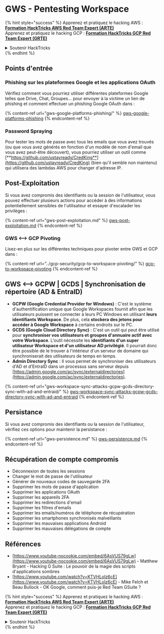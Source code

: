 # GWS - Pentesting Workspace

{% hint style="success" %}
Apprenez et pratiquez le hacking AWS :<img src="../../.gitbook/assets/image (1).png" alt="" data-size="line">[**Formation HackTricks AWS Red Team Expert (ARTE)**](https://training.hacktricks.xyz/courses/arte)<img src="../../.gitbook/assets/image (1).png" alt="" data-size="line">\
Apprenez et pratiquez le hacking GCP : <img src="../../.gitbook/assets/image (2).png" alt="" data-size="line">[**Formation HackTricks GCP Red Team Expert (GRTE)**<img src="../../.gitbook/assets/image (2).png" alt="" data-size="line">](https://training.hacktricks.xyz/courses/grte)

<details>

<summary>Soutenir HackTricks</summary>

* Consultez les [**plans d'abonnement**](https://github.com/sponsors/carlospolop) !
* **Rejoignez le** 💬 [**groupe Discord**](https://discord.gg/hRep4RUj7f) ou le [**groupe telegram**](https://t.me/peass) ou **suivez-nous sur** **Twitter** 🐦 [**@hacktricks\_live**](https://twitter.com/hacktricks\_live)**.**
* **Partagez des astuces de hacking en soumettant des PRs aux** [**HackTricks**](https://github.com/carlospolop/hacktricks) et [**HackTricks Cloud**](https://github.com/carlospolop/hacktricks-cloud) dépôts github.

</details>
{% endhint %}

## Points d'entrée

### Phishing sur les plateformes Google et les applications OAuth

Vérifiez comment vous pourriez utiliser différentes plateformes Google telles que Drive, Chat, Groupes... pour envoyer à la victime un lien de phishing et comment effectuer un phishing Google OAuth dans :

{% content-ref url="gws-google-platforms-phishing/" %}
[gws-google-platforms-phishing](gws-google-platforms-phishing/)
{% endcontent-ref %}

### Password Spraying

Pour tester les mots de passe avec tous les emails que vous avez trouvés (ou que vous avez générés en fonction d'un modèle de nom d'email que vous avez peut-être découvert), vous pourriez utiliser un outil comme [**https://github.com/ustayready/CredKing**](https://github.com/ustayready/CredKing) (bien qu'il semble non maintenu) qui utilisera des lambdas AWS pour changer d'adresse IP.

## Post-Exploitation

Si vous avez compromis des identifiants ou la session de l'utilisateur, vous pouvez effectuer plusieurs actions pour accéder à des informations potentiellement sensibles de l'utilisateur et essayer d'escalader les privilèges :

{% content-ref url="gws-post-exploitation.md" %}
[gws-post-exploitation.md](gws-post-exploitation.md)
{% endcontent-ref %}

### GWS <--> GCP Pivoting

Lisez-en plus sur les différentes techniques pour pivoter entre GWS et GCP dans :

{% content-ref url="../gcp-security/gcp-to-workspace-pivoting/" %}
[gcp-to-workspace-pivoting](../gcp-security/gcp-to-workspace-pivoting/)
{% endcontent-ref %}

## GWS <--> GCPW | GCDS | Synchronisation de répertoire (AD & EntraID)

* **GCPW (Google Credential Provider for Windows)** : C'est le système d'authentification unique que Google Workspaces fournit afin que les utilisateurs puissent se connecter à leurs PC Windows en utilisant **leurs identifiants Workspace**. De plus, cela **stockera des jetons pour accéder à Google Workspace** à certains endroits sur le PC.
* **GCDS (Google Cloud Directory Sync)** : C'est un outil qui peut être utilisé pour **synchroniser vos utilisateurs et groupes d'annuaire actif avec votre Workspace**. L'outil nécessite les **identifiants d'un super utilisateur Workspace et d'un utilisateur AD privilégié**. Il pourrait donc être possible de le trouver à l'intérieur d'un serveur de domaine qui synchroniserait des utilisateurs de temps en temps.
* **Admin Directory Sync** : Il vous permet de synchroniser des utilisateurs d'AD et d'EntraID dans un processus sans serveur depuis [https://admin.google.com/ac/sync/externaldirectories](https://admin.google.com/ac/sync/externaldirectories).

{% content-ref url="gws-workspace-sync-attacks-gcpw-gcds-directory-sync-with-ad-and-entraid/" %}
[gws-workspace-sync-attacks-gcpw-gcds-directory-sync-with-ad-and-entraid](gws-workspace-sync-attacks-gcpw-gcds-directory-sync-with-ad-and-entraid/)
{% endcontent-ref %}

## Persistance

Si vous avez compromis des identifiants ou la session de l'utilisateur, vérifiez ces options pour maintenir la persistance :

{% content-ref url="gws-persistence.md" %}
[gws-persistence.md](gws-persistence.md)
{% endcontent-ref %}

## Récupération de compte compromis

* Déconnexion de toutes les sessions
* Changer le mot de passe de l'utilisateur
* Générer de nouveaux codes de sauvegarde 2FA
* Supprimer les mots de passe d'application
* Supprimer les applications OAuth
* Supprimer les appareils 2FA
* Supprimer les redirections d'email
* Supprimer les filtres d'emails
* Supprimer les emails/numéros de téléphone de récupération
* Supprimer les smartphones synchronisés malveillants
* Supprimer les mauvaises applications Android
* Supprimer les mauvaises délégations de compte

## Références

* [https://www.youtube-nocookie.com/embed/6AsVUS79gLw](https://www.youtube-nocookie.com/embed/6AsVUS79gLw) - Matthew Bryant - Hacking G Suite : Le pouvoir de la magie des scripts d'applications sombres
* [https://www.youtube.com/watch?v=KTVHLolz6cE](https://www.youtube.com/watch?v=KTVHLolz6cE) - Mike Felch et Beau Bullock - OK Google, comment puis-je Red Team GSuite ?

{% hint style="success" %}
Apprenez et pratiquez le hacking AWS :<img src="../../.gitbook/assets/image (1).png" alt="" data-size="line">[**Formation HackTricks AWS Red Team Expert (ARTE)**](https://training.hacktricks.xyz/courses/arte)<img src="../../.gitbook/assets/image (1).png" alt="" data-size="line">\
Apprenez et pratiquez le hacking GCP : <img src="../../.gitbook/assets/image (2).png" alt="" data-size="line">[**Formation HackTricks GCP Red Team Expert (GRTE)**<img src="../../.gitbook/assets/image (2).png" alt="" data-size="line">](https://training.hacktricks.xyz/courses/grte)

<details>

<summary>Soutenir HackTricks</summary>

* Consultez les [**plans d'abonnement**](https://github.com/sponsors/carlospolop) !
* **Rejoignez le** 💬 [**groupe Discord**](https://discord.gg/hRep4RUj7f) ou le [**groupe telegram**](https://t.me/peass) ou **suivez-nous sur** **Twitter** 🐦 [**@hacktricks\_live**](https://twitter.com/hacktricks\_live)**.**
* **Partagez des astuces de hacking en soumettant des PRs aux** [**HackTricks**](https://github.com/carlospolop/hacktricks) et [**HackTricks Cloud**](https://github.com/carlospolop/hacktricks-cloud) dépôts github.

</details>
{% endhint %}
